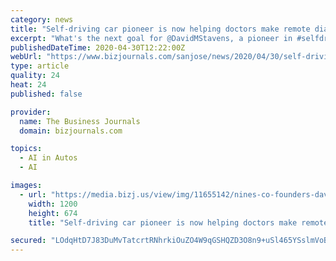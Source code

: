 ```yaml
---
category: news
title: "Self-driving car pioneer is now helping doctors make remote diagnoses"
excerpt: "What's the next goal for @DavidMStavens, a pioneer in #selfdrivingcars @stanford and online #education at @udacity? #AI-made medical diagnoses at @NinesRadiology. #artificialintelligence #siliconvalle"
publishedDateTime: 2020-04-30T12:22:00Z
webUrl: "https://www.bizjournals.com/sanjose/news/2020/04/30/self-driving-car-pioneer-is-now-helping-doctors.html"
type: article
quality: 24
heat: 24
published: false

provider:
  name: The Business Journals
  domain: bizjournals.com

topics:
  - AI in Autos
  - AI

images:
  - url: "https://media.bizj.us/view/img/11655142/nines-co-founders-david-stavens-and-dr-alexander-kagan*1200xx1650-928-174-0.jpg"
    width: 1200
    height: 674
    title: "Self-driving car pioneer is now helping doctors make remote diagnoses"

secured: "LOdqHtD7J83DuMvTatcrtRNhrkiOuZO4W9qGSHQZD3O8n9+uSl465YSslmVoBPl+Re37rLTayhIMDvGI8L2r8yqW0y3YJnHEekNQI8u6u65ufBRdtPfeYtLfwGrKjzI7kMhAC5ZHPewkV8TZyH/zh8ru8kq1cDciRkB236j2M9z/9HnbJTXN+yjgVT6f6SbUQY43Fi38dETObTAe60KN3F8yPUZe6YhbdjWKti/g63m9bDBV+HmTejwbmZYzHTrX16nh163PZfoSpocXFQH5xdQjaFOuNAYqRScbfD8mtXmxPdxNa1x/SbqA+/94SITy;Z3C5n2B+umvd/pUdHXIuWQ=="
---
```


